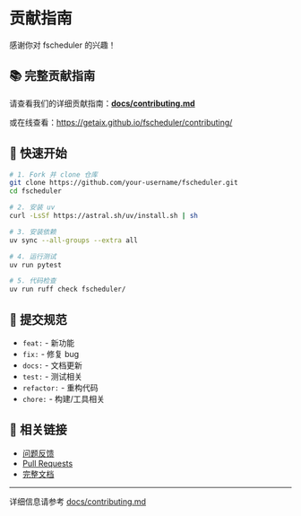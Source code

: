 # 贡献指南

感谢你对 fscheduler 的兴趣！

## 📚 完整贡献指南

请查看我们的详细贡献指南：**[docs/contributing.md](docs/contributing.md)**

或在线查看：https://getaix.github.io/fscheduler/contributing/

## 🚀 快速开始

```bash
# 1. Fork 并 clone 仓库
git clone https://github.com/your-username/fscheduler.git
cd fscheduler

# 2. 安装 uv
curl -LsSf https://astral.sh/uv/install.sh | sh

# 3. 安装依赖
uv sync --all-groups --extra all

# 4. 运行测试
uv run pytest

# 5. 代码检查
uv run ruff check fscheduler/
```

## 📝 提交规范

- `feat:` - 新功能
- `fix:` - 修复 bug
- `docs:` - 文档更新
- `test:` - 测试相关
- `refactor:` - 重构代码
- `chore:` - 构建/工具相关

## 🔗 相关链接

- [问题反馈](https://github.com/getaix/fscheduler/issues)
- [Pull Requests](https://github.com/getaix/fscheduler/pulls)
- [完整文档](https://getaix.github.io/fscheduler)

---

详细信息请参考 [docs/contributing.md](docs/contributing.md)
